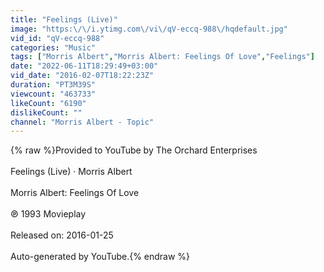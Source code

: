 ```yaml
---
title: "Feelings (Live)"
image: "https:\/\/i.ytimg.com\/vi\/qV-eccq-988\/hqdefault.jpg"
vid_id: "qV-eccq-988"
categories: "Music"
tags: ["Morris Albert","Morris Albert: Feelings Of Love","Feelings"]
date: "2022-06-11T18:29:49+03:00"
vid_date: "2016-02-07T18:22:23Z"
duration: "PT3M39S"
viewcount: "463733"
likeCount: "6190"
dislikeCount: ""
channel: "Morris Albert - Topic"
---
```

{% raw %}Provided to YouTube by The Orchard Enterprises<br /><br />Feelings (Live) · Morris Albert<br /><br />Morris Albert: Feelings Of Love<br /><br />℗ 1993 Movieplay<br /><br />Released on: 2016-01-25<br /><br />Auto-generated by YouTube.{% endraw %}
